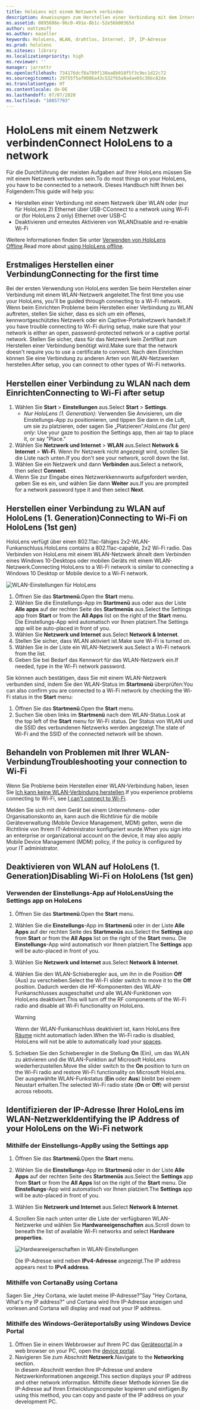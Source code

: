 ```yaml
---
title: HoloLens mit einem Netzwerk verbinden
description: Anweisungen zum Herstellen einer Verbindung mit dem Internet mit HoloLens und zum Identifizieren der IP-Adresse des Geräts.
ms.assetid: 0895606e-96c0-491e-8b1c-52e56b00365d
author: mattzmsft
ms.author: mazeller
keywords: HoloLens, WLAN, drahtlos, Internet, IP, IP-Adresse
ms.prod: hololens
ms.sitesec: library
ms.localizationpriority: high
ms.reviewer: ''
manager: jarrettr
ms.openlocfilehash: 734176dcf8a789f130aa8b010f5f3c9ec1d22c72
ms.sourcegitcommit: 29755f5af0086a43c532fb5a9a4ae65c36bc82de
ms.translationtype: HT
ms.contentlocale: de-DE
ms.lasthandoff: 07/07/2020
ms.locfileid: "10857793"
---
```

# <span data-ttu-id="71176-104">HoloLens mit einem Netzwerk verbinden</span><span class="sxs-lookup"><span data-stu-id="71176-104">Connect HoloLens to a network</span></span>

<span data-ttu-id="71176-105">Für die Durchführung der meisten Aufgaben auf Ihrer HoloLens müssen Sie mit einem Netzwerk verbunden sein.</span><span class="sxs-lookup"><span data-stu-id="71176-105">To do most things on your HoloLens, you have to be connected to a network.</span></span> <span data-ttu-id="71176-106">Dieses Handbuch hilft Ihnen bei Folgendem:</span><span class="sxs-lookup"><span data-stu-id="71176-106">This guide will help you:</span></span>

- <span data-ttu-id="71176-107">Herstellen einer Verbindung mit einem Netzwerk über WLAN oder (nur für HoloLens 2) Ethernet über USB-C</span><span class="sxs-lookup"><span data-stu-id="71176-107">Connect to a network using Wi-Fi or (for HoloLens 2 only) Ethernet over USB-C</span></span>
- <span data-ttu-id="71176-108">Deaktivieren und erneutes Aktivieren von WLAN</span><span class="sxs-lookup"><span data-stu-id="71176-108">Disable and re-enable Wi-Fi</span></span>

<span data-ttu-id="71176-109">Weitere Informationen finden Sie unter [Verwenden von HoloLens Offline](hololens-offline.md).</span><span class="sxs-lookup"><span data-stu-id="71176-109">Read more about [using HoloLens offline](hololens-offline.md).</span></span>

## <span data-ttu-id="71176-110">Erstmaliges Herstellen einer Verbindung</span><span class="sxs-lookup"><span data-stu-id="71176-110">Connecting for the first time</span></span>

<span data-ttu-id="71176-111">Bei der ersten Verwendung von HoloLens werden Sie beim Herstellen einer Verbindung mit einem WLAN-Netzwerk angeleitet.</span><span class="sxs-lookup"><span data-stu-id="71176-111">The first time you use your HoloLens, you'll be guided through connecting to a Wi-Fi network.</span></span> <span data-ttu-id="71176-112">Wenn beim Einrichten Probleme beim Herstellen einer Verbindung zu WLAN auftreten, stellen Sie sicher, dass es sich um ein offenes, kennwortgeschütztes Netzwerk oder ein Captive-Portalnetzwerk handelt.</span><span class="sxs-lookup"><span data-stu-id="71176-112">If you have trouble connecting to Wi-Fi during setup, make sure that your network is either an open, password-protected network or a captive portal network.</span></span> <span data-ttu-id="71176-113">Stellen Sie sicher, dass für das Netzwerk kein Zertifikat zum Herstellen einer Verbindung benötigt wird.</span><span class="sxs-lookup"><span data-stu-id="71176-113">Make sure that the network doesn't require you to use a certificate to connect.</span></span> <span data-ttu-id="71176-114">Nach dem Einrichten können Sie eine Verbindung zu anderen Arten von WLAN-Netzwerken herstellen.</span><span class="sxs-lookup"><span data-stu-id="71176-114">After setup, you can connect to other types of Wi-Fi networks.</span></span>

## <span data-ttu-id="71176-115">Herstellen einer Verbindung zu WLAN nach dem Einrichten</span><span class="sxs-lookup"><span data-stu-id="71176-115">Connecting to Wi-Fi after setup</span></span>

1. <span data-ttu-id="71176-116">Wählen Sie **Start** > **Einstellungen** aus.</span><span class="sxs-lookup"><span data-stu-id="71176-116">Select **Start** > **Settings**.</span></span>
   - <span data-ttu-id="71176-117">*Nur HoloLens (1. Generation)*: Verwenden Sie Anvisieren, um die Einstellungs-App zu positionieren, und tippen Sie dann in die Luft, um sie zu platzieren, oder sagen Sie „Platzieren”.</span><span class="sxs-lookup"><span data-stu-id="71176-117">*HoloLens (1st gen) only*: Use your gaze to position the Settings app, then air tap to place it, or say "Place."</span></span>
1. <span data-ttu-id="71176-118">Wählen Sie **Netzwerk und Internet** > **WLAN** aus.</span><span class="sxs-lookup"><span data-stu-id="71176-118">Select **Network & Internet** > **Wi-Fi**.</span></span> <span data-ttu-id="71176-119">Wenn Ihr Netzwerk nicht angezeigt wird, scrollen Sie die Liste nach unten.</span><span class="sxs-lookup"><span data-stu-id="71176-119">If you don't see your network, scroll down the list.</span></span>
1. <span data-ttu-id="71176-120">Wählen Sie ein Netzwerk und dann **Verbinden** aus.</span><span class="sxs-lookup"><span data-stu-id="71176-120">Select a network, then select **Connect**.</span></span>
1. <span data-ttu-id="71176-121">Wenn Sie zur Eingabe eines Netzwerkkennworts aufgefordert werden, geben Sie es ein, und wählen Sie dann **Weiter** aus.</span><span class="sxs-lookup"><span data-stu-id="71176-121">If you are prompted for a network password type it and then select **Next**.</span></span>

## <span data-ttu-id="71176-122">Herstellen einer Verbindung zu WLAN auf HoloLens (1. Generation)</span><span class="sxs-lookup"><span data-stu-id="71176-122">Connecting to Wi-Fi on HoloLens (1st gen)</span></span>

<span data-ttu-id="71176-123">HoloLens verfügt über einen 802.11ac-fähiges 2x2-WLAN-Funkanschluss.</span><span class="sxs-lookup"><span data-stu-id="71176-123">HoloLens contains a 802.11ac-capable, 2x2 Wi-Fi radio.</span></span> <span data-ttu-id="71176-124">Das Verbinden von HoloLens mit einem WLAN-Netzwerk ähnelt dem Verbinden eines Windows 10-Desktops oder mobilen Geräts mit einem WLAN-Netzwerk.</span><span class="sxs-lookup"><span data-stu-id="71176-124">Connecting HoloLens to a Wi-Fi network is similar to connecting a Windows 10 Desktop or Mobile device to a Wi-Fi network.</span></span>

![WLAN-Einstellungen für HoloLens](./images/wifi-hololens-600px.jpg)

1. <span data-ttu-id="71176-126">Öffnen Sie das **Startmenü**.</span><span class="sxs-lookup"><span data-stu-id="71176-126">Open the **Start** menu.</span></span>
1. <span data-ttu-id="71176-127">Wählen Sie die Einstellungs-App im **Startmenü** aus oder aus der Liste **Alle apps** auf der rechten Seite des **Startmenüs** aus.</span><span class="sxs-lookup"><span data-stu-id="71176-127">Select the Settings app from **Start** or from the **All Apps** list on the right of the **Start** menu.</span></span> <span data-ttu-id="71176-128">Die Einstellungs-App wird automatisch vor Ihnen platziert.</span><span class="sxs-lookup"><span data-stu-id="71176-128">The Settings app will be auto-placed in front of you.</span></span>
1. <span data-ttu-id="71176-129">Wählen Sie **Netzwerk und Internet** aus.</span><span class="sxs-lookup"><span data-stu-id="71176-129">Select **Network & Internet**.</span></span>
1. <span data-ttu-id="71176-130">Stellen Sie sicher, dass WLAN aktiviert ist.</span><span class="sxs-lookup"><span data-stu-id="71176-130">Make sure Wi-Fi is turned on.</span></span>
1. <span data-ttu-id="71176-131">Wählen Sie in der Liste ein WLAN-Netzwerk aus.</span><span class="sxs-lookup"><span data-stu-id="71176-131">Select a Wi-Fi network from the list.</span></span>
1. <span data-ttu-id="71176-132">Geben Sie bei Bedarf das Kennwort für das WLAN-Netzwerk ein.</span><span class="sxs-lookup"><span data-stu-id="71176-132">If needed, type in the Wi-Fi network password.</span></span>

<span data-ttu-id="71176-133">Sie können auch bestätigen, dass Sie mit einem WLAN-Netzwerk verbunden sind, indem Sie den WLAN-Status im **Startmenü** überprüfen:</span><span class="sxs-lookup"><span data-stu-id="71176-133">You can also confirm you are connected to a Wi-Fi network by checking the Wi-Fi status in the **Start** menu:</span></span>

1. <span data-ttu-id="71176-134">Öffnen Sie das **Startmenü**.</span><span class="sxs-lookup"><span data-stu-id="71176-134">Open the **Start** menu.</span></span>
1. <span data-ttu-id="71176-135">Suchen Sie oben links im **Startmenü** nach dem WLAN-Status.</span><span class="sxs-lookup"><span data-stu-id="71176-135">Look at the top left of the **Start** menu for Wi-Fi status.</span></span> <span data-ttu-id="71176-136">Der Status von WLAN und die SSID des verbundenen Netzwerks werden angezeigt.</span><span class="sxs-lookup"><span data-stu-id="71176-136">The state of Wi-Fi and the SSID of the connected network will be shown.</span></span>

## <span data-ttu-id="71176-137">Behandeln von Problemen mit Ihrer WLAN-Verbindung</span><span class="sxs-lookup"><span data-stu-id="71176-137">Troubleshooting your connection to Wi-Fi</span></span>

<span data-ttu-id="71176-138">Wenn Sie Probleme beim Herstellen einer WLAN-Verbindung haben, lesen Sie [Ich kann keine WLAN-Verbindung herstellen](./hololens-faq.md#i-cant-connect-to-wi-fi).</span><span class="sxs-lookup"><span data-stu-id="71176-138">If you experience problems connecting to Wi-Fi, see [I can't connect to Wi-Fi](./hololens-faq.md#i-cant-connect-to-wi-fi).</span></span>

<span data-ttu-id="71176-139">Melden Sie sich mit dem Gerät bei einem Unternehmens- oder Organisationskonto an, kann auch die Richtlinie für die mobile Geräteverwaltung (Mobile Device Management, MDM) gelten, wenn die Richtlinie von Ihrem IT-Administrator konfiguriert wurde.</span><span class="sxs-lookup"><span data-stu-id="71176-139">When you sign into an enterprise or organizational account on the device, it may also apply Mobile Device Management (MDM) policy, if the policy is configured by your IT administrator.</span></span>

## <span data-ttu-id="71176-140">Deaktivieren von WLAN auf HoloLens (1. Generation)</span><span class="sxs-lookup"><span data-stu-id="71176-140">Disabling Wi-Fi on HoloLens (1st gen)</span></span>

### <span data-ttu-id="71176-141">Verwenden der Einstellungs-App auf HoloLens</span><span class="sxs-lookup"><span data-stu-id="71176-141">Using the Settings app on HoloLens</span></span>

1. <span data-ttu-id="71176-142">Öffnen Sie das **Startmenü**.</span><span class="sxs-lookup"><span data-stu-id="71176-142">Open the **Start** menu.</span></span>
1. <span data-ttu-id="71176-143">Wählen Sie die **Einstellungs**-App im **Startmenü** oder in der Liste **Alle Apps** auf der rechten Seite des **Startmenüs** aus.</span><span class="sxs-lookup"><span data-stu-id="71176-143">Select the **Settings** app from **Start** or from the **All Apps** list on the right of the **Start** menu.</span></span> <span data-ttu-id="71176-144">Die **Einstellungs**-App wird automatisch vor Ihnen platziert.</span><span class="sxs-lookup"><span data-stu-id="71176-144">The **Settings** app will be auto-placed in front of you.</span></span>
1. <span data-ttu-id="71176-145">Wählen Sie **Netzwerk und Internet** aus.</span><span class="sxs-lookup"><span data-stu-id="71176-145">Select **Network & Internet**.</span></span>
1. <span data-ttu-id="71176-146">Wählen Sie den WLAN-Schieberegler aus, um ihn in die Position **Off** (Aus) zu verschieben.</span><span class="sxs-lookup"><span data-stu-id="71176-146">Select the Wi-Fi slider switch to move it to the **Off** position.</span></span> <span data-ttu-id="71176-147">Dadurch werden die HF-Komponenten des WLAN-Funkanschlusses ausgeschaltet und alle WLAN-Funktionen von HoloLens deaktiviert.</span><span class="sxs-lookup"><span data-stu-id="71176-147">This will turn off the RF components of the Wi-Fi radio and disable all Wi-Fi functionality on HoloLens.</span></span>

    > [!WARNING]
    > <span data-ttu-id="71176-148">Wenn der WLAN-Funkanschluss deaktiviert ist, kann HoloLens Ihre [Räume](hololens-spaces.md) nicht automatisch laden.</span><span class="sxs-lookup"><span data-stu-id="71176-148">When the Wi-Fi radio is disabled, HoloLens will not be able to automatically load your [spaces](hololens-spaces.md).</span></span>

1. <span data-ttu-id="71176-149">Schieben Sie den Schieberegler in die Stellung **On** (Ein), um das WLAN zu aktivieren und die WLAN-Funktion auf Microsoft HoloLens wiederherzustellen.</span><span class="sxs-lookup"><span data-stu-id="71176-149">Move the slider switch to the **On** position to turn on the Wi-Fi radio and restore Wi-Fi functionality on Microsoft HoloLens.</span></span> <span data-ttu-id="71176-150">Der ausgewählte WLAN-Funkstatus (**Ein** oder **Aus**) bleibt bei einem Neustart erhalten.</span><span class="sxs-lookup"><span data-stu-id="71176-150">The selected Wi-Fi radio state (**On** or **Off**) will persist across reboots.</span></span>

## <span data-ttu-id="71176-151">Identifizieren der IP-Adresse Ihrer HoloLens im WLAN-Netzwerk</span><span class="sxs-lookup"><span data-stu-id="71176-151">Identifying the IP Address of your HoloLens on the Wi-Fi network</span></span>

### <span data-ttu-id="71176-152">Mithilfe der Einstellungs-App</span><span class="sxs-lookup"><span data-stu-id="71176-152">By using the Settings app</span></span>

1. <span data-ttu-id="71176-153">Öffnen Sie das **Startmenü**.</span><span class="sxs-lookup"><span data-stu-id="71176-153">Open the **Start** menu.</span></span>
1. <span data-ttu-id="71176-154">Wählen Sie die **Einstellungs**-App im **Startmenü** oder in der Liste **Alle Apps** auf der rechten Seite des **Startmenüs** aus.</span><span class="sxs-lookup"><span data-stu-id="71176-154">Select the **Settings** app from **Start** or from the **All Apps** list on the right of the **Start** menu.</span></span> <span data-ttu-id="71176-155">Die **Einstellungs**-App wird automatisch vor Ihnen platziert.</span><span class="sxs-lookup"><span data-stu-id="71176-155">The **Settings** app will be auto-placed in front of you.</span></span>
1. <span data-ttu-id="71176-156">Wählen Sie **Netzwerk und Internet** aus.</span><span class="sxs-lookup"><span data-stu-id="71176-156">Select **Network & Internet**.</span></span>
1. <span data-ttu-id="71176-157">Scrollen Sie nach unten unter die Liste der verfügbaren WLAN-Netzwerke und wählen Sie **Hardwareeigenschaften** aus.</span><span class="sxs-lookup"><span data-stu-id="71176-157">Scroll down to beneath the list of available Wi-Fi networks and select **Hardware properties**.</span></span>

    ![Hardwareeigenschaften in WLAN-Einstellungen](./images/wifi-hololens-hwdetails.jpg)

   <span data-ttu-id="71176-159">Die IP-Adresse wird neben **IPv4-Adresse** angezeigt.</span><span class="sxs-lookup"><span data-stu-id="71176-159">The IP address appears next to **IPv4 address**.</span></span>

### <span data-ttu-id="71176-160">Mithilfe von Cortana</span><span class="sxs-lookup"><span data-stu-id="71176-160">By using Cortana</span></span>

<span data-ttu-id="71176-161">Sagen Sie „Hey Cortana, wie lautet meine IP-Adresse?”</span><span class="sxs-lookup"><span data-stu-id="71176-161">Say "Hey Cortana, What's my IP address?"</span></span> <span data-ttu-id="71176-162">und Cortana wird Ihre IP-Adresse anzeigen und vorlesen.</span><span class="sxs-lookup"><span data-stu-id="71176-162">and Cortana will display and read out your IP address.</span></span>

### <span data-ttu-id="71176-163">Mithilfe des Windows-Geräteportals</span><span class="sxs-lookup"><span data-stu-id="71176-163">By using Windows Device Portal</span></span>

1. <span data-ttu-id="71176-164">Öffnen Sie in einem Webbrowser auf Ihrem PC das [Geräteportal](/windows/mixed-reality/using-the-windows-device-portal.md#networking).</span><span class="sxs-lookup"><span data-stu-id="71176-164">In a web browser on your PC, open the [device portal](/windows/mixed-reality/using-the-windows-device-portal.md#networking).</span></span>
1. <span data-ttu-id="71176-165">Navigieren Sie zum Abschnitt **Netzwerk**.</span><span class="sxs-lookup"><span data-stu-id="71176-165">Navigate to the **Networking** section.</span></span>  
   <span data-ttu-id="71176-166">In diesem Abschnitt werden Ihre IP-Adresse und andere Netzwerkinformationen angezeigt.</span><span class="sxs-lookup"><span data-stu-id="71176-166">This section displays your IP address and other network information.</span></span> <span data-ttu-id="71176-167">Mithilfe dieser Methode können Sie die IP-Adresse auf Ihren Entwicklungscomputer kopieren und einfügen.</span><span class="sxs-lookup"><span data-stu-id="71176-167">By using this method, you can copy and paste of the IP address on your development PC.</span></span>
